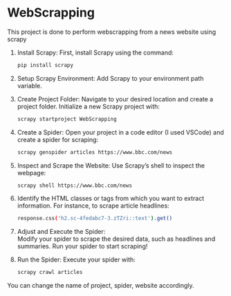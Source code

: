 # WebScrapping

This project is done to perform webscrapping from a news website using scrapy

1. Install Scrapy:
   First, install Scrapy using the command:
   ``` bash
   pip install scrapy
   ```

2. Setup Scrapy Environment:
   Add Scrapy to your environment path variable.

3. Create Project Folder:
   Navigate to your desired location and create a project folder. Initialize a new Scrapy project with:
   ``` bash
   scrapy startproject WebScrapping
   ```

4. Create a Spider:
   Open your project in a code editor (I used VSCode) and create a spider for scraping:
   ``` bash
   scrapy genspider articles https://www.bbc.com/news
   ```

5. Inspect and Scrape the Website:
   Use Scrapy’s shell to inspect the webpage:
   ``` bash
   scrapy shell https://www.bbc.com/news
   ```

6. Identify the HTML classes or tags from which you want to extract information. For instance, to scrape article headlines:
   ``` bash
   response.css('h2.sc-4fedabc7-3.zTZri::text').get()
   ```

7. Adjust and Execute the Spider:<br>
   Modify your spider to scrape the desired data, such as headlines and summaries. Run your spider to start scraping!


8. Run the Spider:
   Execute your spider with:
   ``` bash
   scrapy crawl articles
   ```

You can change the name of project, spider, website accordingly.
